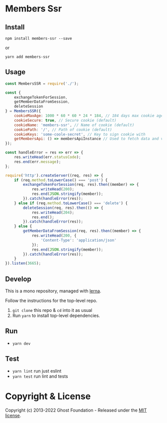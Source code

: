 # Members Ssr

## Install

`npm install members-ssr --save`

or

`yarn add members-ssr`


## Usage

```js
const MembersSSR = require('./');

const {
    exchangeTokenForSession,
    getMemberDataFromSession,
    deleteSession
} = MembersSSR({
    cookieMaxAge: 1000 * 60 * 60 * 24 * 184, // 184 days max cookie age (default)
    cookieSecure: true, // Secure cookie (default)
    cookieName: 'members-ssr', // Name of cookie (default)
    cookiePath: '/', // Path of cookie (default)
    cookieKeys: 'some-coole-secret', // Key to sign cookie with
    getMembersApi: () => membersApiInstance // Used to fetch data and verify tokens
});

const handleError = res => err => {
    res.writeHead(err.statusCode);
    res.end(err.message);
};

require('http').createServer((req, res) => {
    if (req.method.toLowerCase() === 'post') {
        exchangeTokenForSession(req, res).then((member) => {
            res.writeHead(200);
            res.end(JSON.stringify(member));
        }).catch(handleError(res));
    } else if (req.method.toLowerCase() === 'delete') {
        deleteSession(req, res).then(() => {
            res.writeHead(204);
            res.end();
        }).catch(handleError(res));
    } else {
        getMemberDataFromSession(req, res).then((member) => {
            res.writeHead(200, {
                'Content-Type': 'application/json'
            });
            res.end(JSON.stringify(member));
        }).catch(handleError(res));
    }
}).listen(3665);
```


## Develop

This is a mono repository, managed with [lerna](https://lernajs.io/).

Follow the instructions for the top-level repo.
1. `git clone` this repo & `cd` into it as usual
2. Run `yarn` to install top-level dependencies.


## Run

- `yarn dev`


## Test

- `yarn lint` run just eslint
- `yarn test` run lint and tests




# Copyright & License

Copyright (c) 2013-2022 Ghost Foundation - Released under the [MIT license](LICENSE).
